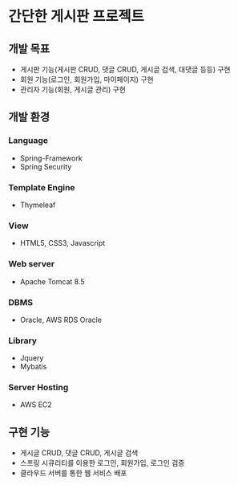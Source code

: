 # 간단한 게시판 프로젝트

## 개발 목표

* 게시판 기능(게시판 CRUD, 댓글 CRUD, 게시글 검색, 대댓글 등등) 구현
* 회원 기능(로그인, 회원가입, 마이페이지) 구현
* 관리자 기능(회원, 게시글 관리) 구현


## 개발 환경

### Language
* Spring-Framework
* Spring Security

### Template Engine
* Thymeleaf

### View
* HTML5, CSS3, Javascript

### Web server
* Apache Tomcat 8.5

### DBMS
* Oracle, AWS RDS Oracle

### Library
* Jquery
* Mybatis

### Server Hosting
* AWS EC2


## 구현 기능
* 게시글 CRUD, 댓글 CRUD, 게시글 검색
* 스프링 시큐리티를 이용한 로그인, 회원가입, 로그인 검증
* 클라우드 서버를 통한 웹 서비스 배포


